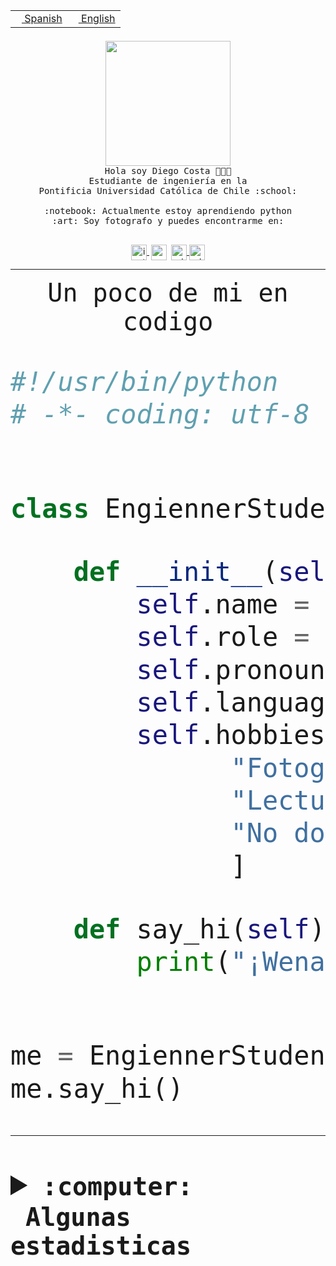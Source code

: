 <table border="0"  align="right">
 <tr><td><a href="README.md"><img src="https://upload.wikimedia.org/wikipedia/commons/thumb/8/89/Bandera_de_Espa%C3%B1a.svg/1200px-Bandera_de_Espa%C3%B1a.svg.png" height="10"> Spanish</a></td>
 <td><a href="README.en.md"><img src="https://upload.wikimedia.org/wikipedia/commons/a/a4/Flag_of_the_United_States.svg" height="10"> English</a></td></tr>
</table><br><br><br>


<p align="center">
  <img src="https://github.com/diegocostares/diegocostares/blob/main/Images/aaa2.gif?raw=true" height="200px" weight="200px">
  <br><samp>
    Hola soy Diego Costa 👨🏻‍💻<br>
    Estudiante de ingeniería en la <br>
    Pontificia Universidad Católica de Chile :school:<br>
  <br>
    :notebook: Actualmente estoy aprendiendo python <br>
    :art: Soy fotografo y puedes encontrarme en: <br>
  <br></samp>
  
</p>

<p align="center">
   <a href="https://instagram.com/diegocosta_no" target="blank">
    <img 
    align="center" src="https://cdn.jsdelivr.net/npm/simple-icons@3.0.1/icons/instagram.svg" alt="instagram" height="25px" width="25px" />
  </a>
  <a style="border: 3px solid; color: white;"href="https://t.me/diegocosta_no" target="blank">
  <img
  align="center" alt="Telegram" width="25px" src="https://icons-for-free.com/iconfiles/png/512/Telegram-1324888767380505522.png" />
</a>
<a href="https://api.whatsapp.com/send?phone=56971897835&text=Hola!" target="blank">
  <img
  align="center" alt="wtsp" width="25px" src="https://img.icons8.com/pastel-glyph/2x/whatsapp--v2.png" />
</a>
<a href="https://www.linkedin.com/in/diego-costa-786249213/" target="blank">
  <img
  align="center" alt="wtsp" width="25px" src="https://img.icons8.com/metro/452/linkedin.png" />
</a>

  </a>
</p>

---


<p align="center"><font size="25"><samp>Un poco de mi en codigo</samp></front></p>


```python
#!/usr/bin/python
# -*- coding: utf-8 -*-


class EngiennerStudent:

    def __init__(self):
        self.name = "Diego Costa"
        self.role = "Estudiante"
        self.pronouns = "he/him"
        self.language_spoken = ["es_CL", "en_US"]
        self.hobbies = [
              "Fotografia",
              "Lectura",
              "No dormir",
              ]

    def say_hi(self):
        print("¡Wena mundo!")


me = EngiennerStudent()
me.say_hi()
```
---
<details>
  <summary><b><samp>:computer: &nbsp;Algunas estadisticas</samp></b></summary>
  <br/></p>

<!--START_SECTION:waka-->
![Code Time](http://img.shields.io/badge/Code%20Time-1%2C051%20hrs%2054%20mins-blue)

**Soy nocturno 🦉** 

```text
🌞 Mañana                 42 commits          ░░░░░░░░░░░░░░░░░░░░░░░░░   01.27 % 
🌆 Día                    1044 commits        ████████░░░░░░░░░░░░░░░░░   31.63 % 
🌃 Tarde                  1432 commits        ███████████░░░░░░░░░░░░░░   43.38 % 
🌙 Noche                  783 commits         ██████░░░░░░░░░░░░░░░░░░░   23.72 % 
```
📅 **Soy más productivo los Martes** 

```text
Lunes                    510 commits         ████░░░░░░░░░░░░░░░░░░░░░   15.45 % 
Martes                   619 commits         █████░░░░░░░░░░░░░░░░░░░░   18.75 % 
Miércoles                437 commits         ███░░░░░░░░░░░░░░░░░░░░░░   13.24 % 
Jueves                   503 commits         ████░░░░░░░░░░░░░░░░░░░░░   15.24 % 
Viernes                  470 commits         ████░░░░░░░░░░░░░░░░░░░░░   14.24 % 
Sábado                   281 commits         ██░░░░░░░░░░░░░░░░░░░░░░░   08.51 % 
Domingo                  481 commits         ████░░░░░░░░░░░░░░░░░░░░░   14.57 % 
```


📊 **Esta semana me dediqué a** 

```text
🐱‍💻 Proyectos: 
2023-1-S4-Grupo2-Backend 9 hrs 34 mins       ████████░░░░░░░░░░░░░░░░░   30.08 % 
arqui-t3                 9 hrs 16 mins       ███████░░░░░░░░░░░░░░░░░░   29.17 % 
2023-1-S4-Grupo2-IA      4 hrs 40 mins       ████░░░░░░░░░░░░░░░░░░░░░   14.68 % 
2023-1-S4-Grupo2-Frontend3 hrs 3 mins        ██░░░░░░░░░░░░░░░░░░░░░░░   09.62 % 
2023-1-S4-Grupo2-Scraper 2 hrs 59 mins       ██░░░░░░░░░░░░░░░░░░░░░░░   09.40 % 
```


 Last Updated on 12/06/2023 02:57:59 UTC
<!--END_SECTION:waka-->
  
  

<p align="center"> <img src="https://github-readme-stats.vercel.app/api?username=diegocostares&show_icons=true&theme=ayu-mirage" alt="abhisheknaiidu" /></p>
 
</details>
